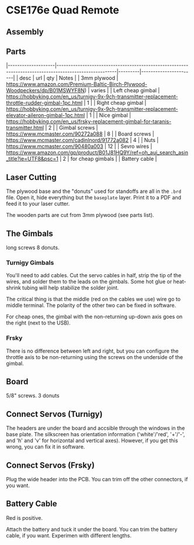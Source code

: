 # CSE176e Quad Remote

## Assembly

## Parts

|--------------------|-------------------------------------------------------------------------------------------------------|---------|-----------------------|
| desc               | url                                                                                                   | qty     |  Notes                |
| 3mm plywood        | https://www.amazon.com/Premium-Baltic-Birch-Plywood-Woodpeckers/dp/B01MSWYF8N)                        | varies  | 
| Left cheap gimbal  | https://hobbyking.com/en_us/turnigy-9x-9ch-transmitter-replacement-throttle-rudder-gimbal-1pc.html    |   1     | 
| Right cheap gimbal | https://hobbyking.com/en_us/turnigy-9x-9ch-transmitter-replacement-elevator-aileron-gimbal-1pc.html   |   1     |
| Nice gimbal        | https://hobbyking.com/en_us/frsky-replacement-gimbal-for-taranis-transmitter.html                     |   2     |
| Gimbal screws      | https://www.mcmaster.com/90272a088                                                                    |   8     |
| Board screws       | https://www.mcmaster.com/cadinlnord/91772a082                                                         |   4     |
| Nuts               | https://www.mcmaster.com/90480a003                                                                    |   12    | 
| Sevro wires        | https://www.amazon.com/gp/product/B01J81HQ9Y/ref=oh_aui_search_asin_title?ie=UTF8&psc=1               |   2     | for cheap gimbals     | 
| Battery cable      | 

## Laser Cutting

The plywood base and the "donuts" used for standoffs are all in the
`.brd` file.  Open it, hide everything but the `baseplate` layer.
Print it to a PDF and feed it to your laser cutter.

The wooden parts are cut from 3mm plywood (see parts list).

## The Gimbals

long screws
8 donuts.

### Turnigy Gimbals

You'll need to add cables.  Cut the servo cables in half, strip the
tip of the wires, and solder them to the leads on the gimbals.  Some
hot glue or heat-shrink tubing will help stabilize the solder joint.

The critical thing is that the middle (red on the cables we use) wire
go to middle terminal.  The polarity of the other two can be fixed in
software.

For cheap ones, the gimbal with the non-returning up-down axis goes on
the right (next to the USB).

### Frsky

There is no difference between left and right, but you can configure
the throttle axis to be non-returning using the screws on the
underside of the gimbal.

## Board

5/8" screws.
3 donuts

## Connect Servos (Turnigy)

The headers are under the board and accsible through the windows in
the base plate.  The silkscreen has orientation information
('white'/'red', '+'/'-', and 'h' and 'v' for horizontal and vertical
axes).  However, if you get this wrong, you can fix it in software.


## Connect Servos (Frsky) 

Plug the wide header into the PCB.  You can trim off the other connectors, if you want.

## Battery Cable

Red is positive.

Attach the battery and tuck it under the board.  You can trim the battery cable, if you want.  Experimen with different lengths.

